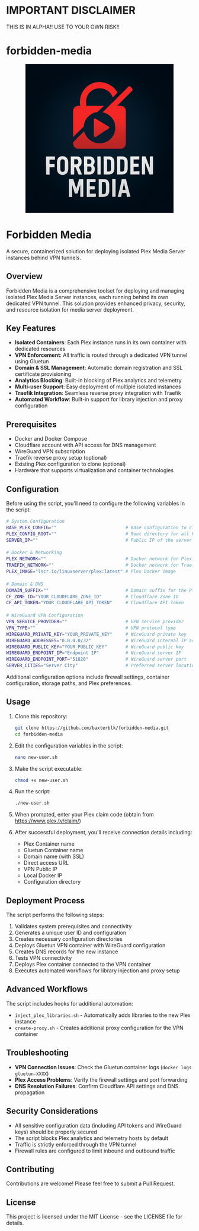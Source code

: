 # IMPORTANT DISCLAIMER

THIS IS IN ALPHA!! USE TO YOUR OWN RISK!!

# forbidden-media

<div align="center">
  <img src="assets/forbidden_media_logo.png" alt="Forbidden Media logo" width="400">
</div>

# Forbidden Media

A secure, containerized solution for deploying isolated Plex Media Server instances behind VPN tunnels.

## Overview

Forbidden Media is a comprehensive toolset for deploying and managing isolated Plex Media Server instances, each running behind its own dedicated VPN tunnel. This solution provides enhanced privacy, security, and resource isolation for media server deployment.

## Key Features

- **Isolated Containers**: Each Plex instance runs in its own container with dedicated resources
- **VPN Enforcement**: All traffic is routed through a dedicated VPN tunnel using Gluetun
- **Domain & SSL Management**: Automatic domain registration and SSL certificate provisioning
- **Analytics Blocking**: Built-in blocking of Plex analytics and telemetry
- **Multi-user Support**: Easy deployment of multiple isolated instances
- **Traefik Integration**: Seamless reverse proxy integration with Traefik
- **Automated Workflow**: Built-in support for library injection and proxy configuration

## Prerequisites

- Docker and Docker Compose
- Cloudflare account with API access for DNS management
- WireGuard VPN subscription
- Traefik reverse proxy setup (optional)
- Existing Plex configuration to clone (optional)
- Hardware that supports virtualization and container technologies

## Configuration

Before using the script, you'll need to configure the following variables in the script:

```bash
# System Configuration
BASE_PLEX_CONFIG=""                          # Base configuration to clone
PLEX_CONFIG_ROOT=""                          # Root directory for all Plex configurations
SERVER_IP=""                                 # Public IP of the server

# Docker & Networking
PLEX_NETWORK=""                              # Docker network for Plex
TRAEFIK_NETWORK=""                           # Docker network for Traefik
PLEX_IMAGE="lscr.io/linuxserver/plex:latest" # Plex Docker image

# Domain & DNS
DOMAIN_SUFFIX=""                             # Domain suffix for the Plex instance
CF_ZONE_ID="YOUR_CLOUDFLARE_ZONE_ID"         # Cloudflare Zone ID
CF_API_TOKEN="YOUR_CLOUDFLARE_API_TOKEN"     # Cloudflare API Token

# WireGuard VPN Configuration
VPN_SERVICE_PROVIDER=""                      # VPN service provider
VPN_TYPE=""                                  # VPN protocol type
WIREGUARD_PRIVATE_KEY="YOUR_PRIVATE_KEY"     # WireGuard private key
WIREGUARD_ADDRESSES="0.0.0.0/32"             # WireGuard internal IP address
WIREGUARD_PUBLIC_KEY="YOUR_PUBLIC_KEY"       # WireGuard public key
WIREGUARD_ENDPOINT_IP="Endpoint IP"          # WireGuard server IP
WIREGUARD_ENDPOINT_PORT="51820"              # WireGuard server port
SERVER_CITIES="Server City"                  # Preferred server location
```

Additional configuration options include firewall settings, container configuration, storage paths, and Plex preferences.

## Usage

1. Clone this repository:
   ```bash
   git clone https://github.com/baxterblk/forbidden-media.git
   cd forbidden-media
   ```

2. Edit the configuration variables in the script:
   ```bash
   nano new-user.sh
   ```

3. Make the script executable:
   ```bash
   chmod +x new-user.sh
   ```

4. Run the script:
   ```bash
   ./new-user.sh
   ```

5. When prompted, enter your Plex claim code (obtain from https://www.plex.tv/claim/)

6. After successful deployment, you'll receive connection details including:
   - Plex Container name
   - Gluetun Container name
   - Domain name (with SSL)
   - Direct access URL
   - VPN Public IP
   - Local Docker IP
   - Configuration directory

## Deployment Process

The script performs the following steps:
1. Validates system prerequisites and connectivity
2. Generates a unique user ID and configuration
3. Creates necessary configuration directories
4. Deploys Gluetun VPN container with WireGuard configuration
5. Creates DNS records for the new instance
6. Tests VPN connectivity
7. Deploys Plex container connected to the VPN container
8. Executes automated workflows for library injection and proxy setup

## Advanced Workflows

The script includes hooks for additional automation:
- `inject_plex_libraries.sh` - Automatically adds libraries to the new Plex instance
- `create-proxy.sh` - Creates additional proxy configuration for the VPN container

## Troubleshooting

- **VPN Connection Issues**: Check the Gluetun container logs (`docker logs gluetun-XXXX`)
- **Plex Access Problems**: Verify the firewall settings and port forwarding
- **DNS Resolution Failures**: Confirm Cloudflare API settings and DNS propagation

## Security Considerations

- All sensitive configuration data (including API tokens and WireGuard keys) should be properly secured
- The script blocks Plex analytics and telemetry hosts by default
- Traffic is strictly enforced through the VPN tunnel
- Firewall rules are configured to limit inbound and outbound traffic

## Contributing

Contributions are welcome! Please feel free to submit a Pull Request.

## License

This project is licensed under the MIT License - see the LICENSE file for details.